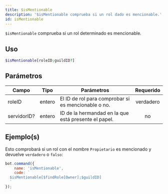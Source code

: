 ```yaml
---
title: $isMentionable
description: '$isMentionable comprueba si un rol dado es mencionable.'
id: isMentionable
---
```


`$isMentionable` comprueba si un rol determinado es mencionable.

## Uso

```php
$isMentionable[roleID;guildID?]
```

## Parámetros

| Campo       | Tipo   | Parámetros                                           | Requerido |
| ----------- | ------ | ---------------------------------------------------- |:---------:|
| roleID      | entero | El ID de rol para comprobar si es mencionable o no.  | verdadero |
| servidorID? | entero | ID de la hermandad en la que está presente el papel. |    no     |

## Ejemplo(s)

Esto comprobará si un rol con el nombre `Propietario` es mencionado y devuelve `verdadero` o `falso`:

```javascript
bot.command({
    name: 'isMentionable',
    code: `
  $isMentionable[$findRole[Owner];$guildID]
  `
});
```
